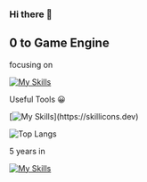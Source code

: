 ### Hi there 👋

## 0 to Game Engine

focusing on

[![My Skills](https://skillicons.dev/icons?i=cpp,cmake,unreal,unity)](https://skillicons.dev)

Useful Tools 😀

[![My Skills](https://skillicons.dev/icons?i=godot,vim,visualstudio,)](https://skillicons.dev)

![Top Langs](https://github-readme-stats.vercel.app/api/top-langs/?username=GusT177&layout=compact)

5 years in

[![My Skills](https://skillicons.dev/icons?i=discord)](https://skillicons.dev)
